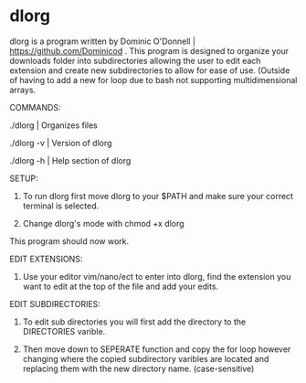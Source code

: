 # dlorg
dlorg is a program written by Dominic O'Donnell | https://github.com/Dominicod . This program is designed to organize your downloads folder into subdirectories allowing the user to edit each extension and create new subdirectories to allow for ease of use. (Outside of having to add a new for loop due to bash not supporting multidimensional arrays.

COMMANDS:

./dlorg | Organizes files

./dlorg -v | Version of dlorg

./dlorg -h | Help section of dlorg

SETUP:

1. To run dlorg first move dlorg to your $PATH and make sure your correct terminal is
selected.

2. Change dlorg's mode with chmod +x dlorg

This program should now work.

EDIT EXTENSIONS:

1. Use your editor vim/nano/ect to enter into dlorg, find the extension you want to edit
at the top of the file and add your edits.

EDIT SUBDIRECTORIES:

1. To edit sub directories you will first add the directory to the DIRECTORIES varible.

2. Then move down to SEPERATE function and copy the for loop however changing where the copied
subdirectory varibles are located and replacing them with the new directory name. (case-sensitive)
